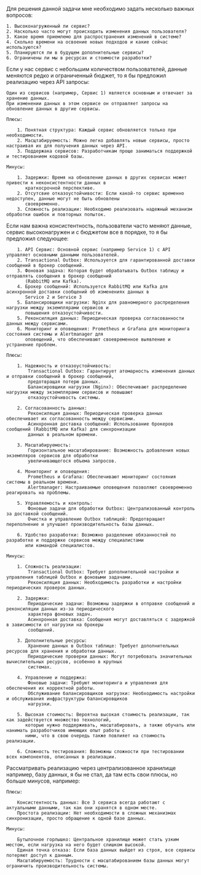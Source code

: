 Для решения данной задачи мне необходимо задать несколько важных вопросов:

    1. Высоконагруженный ли сервис?
    2. Насколько часто могут происходить изменения данных пользователя?
    3. Какое время приемлемо для распространения изменений в системе?
    4. Сколько времени на освоение новых подходов и какие сейчас используются?
    5. Планируются ли в будущем дополнительные сервисы?
    6. Ограничены ли мы в ресурсах и стоимости разработки?

Если у нас сервис с небольшим количеством пользователей, данные меняются редко и ограниченный бюджет, то 
я бы предложил реализацию через API запросы:
    
    Один из сервисов (например, Сервис 1) является основным и отвечает за хранение данных. 
    При изменении данных в этом сервисе он отправляет запросы на обновление данных в другие сервисы.

    Плюсы:

        1. Понятная структура: Каждый сервис обновляется только при необходимости.
        2. Масщтабируемость: Можно легко добавлять новые сервисы, просто настраивая их для получения данных через API.
        3. Поддержака сервисов: Разработчикам проще заниматься поддержкой и тестированием кодовой базы.

    Минусы:

        1. Задержки: Время на обновление данных в других сервисах может привести к неконсистентности данных в 
           краткосрочной перспективе.
        2. Отсутсвие отказоустойчивости: Если какой-то сервис временно недоступен, данные могут не быть обновлены 
           своевременно.
        3. Сложность реализации: Необходимо реализовать надежный механизм обработки ошибок и повторных попыток.

Если нам важна консистентность, пользователи часто меняют данные, сервис высоконагружен и с бюджетом все в порядке, то
я бы предложил следующее:
    
        1. API Сервис: Основной сервис (например Service 1) с API управляет основными данными пользователей.
        2. Transactional Outbox: Используется для гарантированной доставки сообщений в брокер сообщений.
        3. Фоновая задача: Которая будет обрабатывать Outbox таблицу и отправлять сообщения в брокер сообщений 
           (RabbitMQ или Kafka).
        4. Брокер сообщений: Используется RabbitMQ или Kafka для асинхронной доставки сообщений об изменениях данных в 
           Service 2 и Service 3
        5. Балансировщики нагрузки: Nginx для равномерного распределения нагрузки между экземплярами сервисов и 
           повышения отказоустойчивости.
        5. Реконсиляция данных: Периодическая проверка согласованности данных между сервисами.
        6. Мониторинг и оповещения: Prometheus и Grafana для мониторинга состояния системы и Alertmanager для 
           оповещений, что обеспечивают своевременное выявление и устранение проблем.

    Плюсы:

        1. Надежность и отказоустойчивость:
            Transactional Outbox: Гарантирует атомарность изменения данных и отправки сообщений в брокер сообщений, 
            предотвращая потерю данных.
            Балансировщики нагрузки (Nginx): Обеспечивают распределение нагрузки между экземплярами сервисов и повышают 
            отказоустойчивость системы.

        2. Согласованность данных:
            Реконсиляция данных: Периодическая проверка данных обеспечивает их согласованность между сервисами.
            Асинхронная доставка сообщений: Использование брокеров сообщений (RabbitMQ или Kafka) для синхронизации 
            данных в реальном времени.

        3. Масштабируемость:
            Горизонтальное масштабирование: Возможность добавления новых экземпляров сервисов для обработки 
            увеличивающегося объема запросов.

        4. Мониторинг и оповещения:
            Prometheus и Grafana: Обеспечивают мониторинг состояния системы в реальном времени.
            Alertmanager: Настраиваемые оповещения позволяют своевременно реагировать на проблемы.

        5. Управляемость и контроль:
            Фоновые задачи для обработки Outbox: Централизованный контроль за доставкой сообщений.
            Очистка и управление Outbox таблицей: Предотвращает переполнение и улучшает производительность базы данных.

        6. Удобство разработки: Возможно разделение обязанностей по разработке и поддержке сервисов между специалистами 
           или командой специалистов. 

    Минусы:

        1. Сложность реализации:
            Transactional Outbox: Требует дополнительной настройки и управления таблицей Outbox и фоновыми задачами.
            Реконсиляция данных: Необходимость разработки и настройки периодических проверок данных.

        2. Задержки:
            Периодические задачи: Возможны задержки в отправке сообщений и реконсиляции данных из-за периодического 
            характера фоновых задач.
            Асинхронная доставка: Сообщения могут доставляться с задержкой в зависимости от нагрузки на брокеры 
            сообщений.

        3. Дополнительные ресурсы:
            Хранение данных в Outbox таблице: Требует дополнительных ресурсов для хранения и обработки данных.
            Периодические проверки данных: Могут потребовать значительных вычислительных ресурсов, особенно в крупных 
            системах.

        4. Управление и поддержка:
            Фоновые задачи: Требуют мониторинга и управления для обеспечения их корректной работы.
            Обслуживание балансировщиков нагрузки: Необходимость настройки и обслуживания инфраструктуры балансировщиков 
            нагрузки.

        5. Высокая стоимость: Вероятна высокая стоимость реализации, так как задействуется множество технологий, 
           которые нужно поддерживать, масштабировать, а также обучать или нанимать разработчиков имеющих опыт работы с 
           ними, что в свою очередь также повлияет на стоимость реализации.

        6. Сложность тестирования: Возможны сложности при тестировании всех компонентов, описанных в реализации.


Рассматривать реализацию через централизованное хранилище например, базу данных, я бы не стал, да там есть свои плюсы, 
но больше минусов, например:

    Плюсы:

        Консистентность данных: Все 3 сервиса всегда работают с актуальными данными, так как они хранятся в одном месте.
        Простота реализации: Нет необходимости в сложных механизмах синхронизации, просто обращение к одной базе данных.

    Минусы:
    
        Бутылочное горлышко: Центральное хранилище может стать узким местом, если нагрузка на него будет слишком высокой.
        Единая точка отказа: Если база данных выйдет из строя, все сервисы потеряют доступ к данным.
        Масштабируемость: Трудности с масштабированием базы данных могут ограничить производительность системы.
